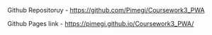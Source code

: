 Github Repositoruy - https://github.com/Pimegi/Coursework3_PWA

Github Pages link -  https://pimegi.github.io/Coursework3_PWA/
